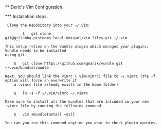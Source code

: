 ** Deric's Vim Configuration.

*** Installation steps:

	 Clone the Repository into your ~/.vim:
		``` 
			$	git clone git@gitlabhq.ptsteams.local:dmiguel/vim_files.git ~/.vim
		```
	This setup relies on the Vundle plugin which manages your plugins. Vundle needs to be installed
	using git.
		
		$	git clone https://github.com/gmarik/vundle.git ~/.vim/bundle/vundle

	Next, you should link the vimrc (.vim/vimrc) file to ~/.vimrc (the -f option will force an overwrite if
		a .vimrc file arleady exists in the home folder)
	
		$	ln -s -f ~/.vim/vimrc ~/.vimrc

	Make sure to install all the bundles that are inlcuded in your new .vimrc file by running the following command:

		$	vim +BundleInstall +qall

	You can you run this command anytime you wnat to check plugin updates.

